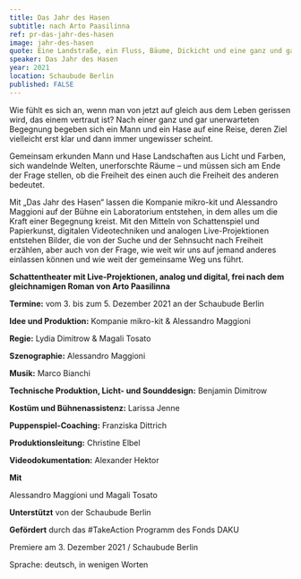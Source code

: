```yaml
---
title: Das Jahr des Hasen
subtitle: nach Arto Paasilinna
ref: pr-das-jahr-des-hasen
image: jahr-des-hasen
quote: Eine Landstraße, ein Fluss, Bäume, Dickicht und eine ganz und gar unerwartete Begegnung. 
speaker: Das Jahr des Hasen
year: 2021
location: Schaubude Berlin
published: FALSE
---
```


Wie fühlt es sich an, wenn man von jetzt auf gleich aus dem Leben gerissen wird, das einem vertraut ist? Nach einer ganz und gar unerwarteten Begegnung begeben sich ein Mann und ein Hase auf eine Reise, deren Ziel vielleicht erst klar und dann immer ungewisser scheint. 


Gemeinsam erkunden Mann und Hase Landschaften aus Licht und Farben, sich wandelnde Welten, unerforschte Räume – und müssen sich am Ende der Frage stellen, ob die Freiheit des einen auch die Freiheit des anderen bedeutet.

Mit „Das Jahr des Hasen“ lassen die Kompanie mikro-kit und Alessandro Maggioni auf der Bühne ein Laboratorium entstehen, in dem alles um die Kraft einer Begegnung kreist. Mit den Mitteln von Schattenspiel und Papierkunst, digitalen Videotechniken und analogen Live-Projektionen entstehen Bilder, die von der Suche und der Sehnsucht nach Freiheit erzählen, aber auch von der Frage, wie weit wir uns auf jemand anderes einlassen können und wie weit der gemeinsame Weg uns führt.


**Schattentheater mit Live-Projektionen, analog und digital, frei nach dem gleichnamigen Roman von Arto Paasilinna**


**Termine:** vom 3. bis zum 5. Dezember 2021 an der Schaubude Berlin

**Idee und Produktion:** Kompanie mikro-kit & Alessandro Maggioni 

**Regie:** Lydia Dimitrow & Magali Tosato 

**Szenographie:** Alessandro Maggioni 

**Musik:** Marco Bianchi 

**Technische Produktion, Licht- und Sounddesign:** Benjamin Dimitrow 

**Kostüm und Bühnenassistenz:** Larissa Jenne 

**Puppenspiel-Coaching:** Franziska Dittrich 

**Produktionsleitung:** Christine Elbel 

**Videodokumentation:** Alexander Hektor

**Mit**

Alessandro Maggioni und Magali Tosato 

**Unterstützt** von der Schaubude Berlin 

**Gefördert** durch das #TakeAction Programm des Fonds DAKU	



Premiere am 3. Dezember 2021 / Schaubude Berlin

Sprache: deutsch, in wenigen Worten

